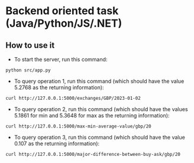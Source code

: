 # Backend oriented task (Java/Python/JS/.NET)

## How to use it

- To start the server, run this command:
```
python src/app.py
```
- To query operation 1, run this command (which should have the value 5.2768 as the returning information):
```
curl http://127.0.0.1:5000/exchanges/GBP/2023-01-02
```
- To query operation 2, run this command (which should have the values 5.1861 for min and 5.3648 for max as the returning information):
```
curl http://127.0.0.1:5000/max-min-average-value/gbp/20
```
- To query operation 3, run this command (which should have the value 0.107 as the returning information):
```
curl http://127.0.0.1:5000/major-difference-between-buy-ask/gbp/20
```
